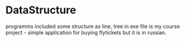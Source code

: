 # DataStructure
programms included some structure as line, tree
in exe file is my course project - simple application for buying flytickets but it is in russian. 
